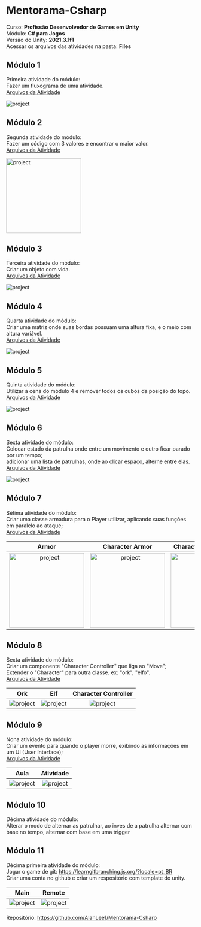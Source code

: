 # Mentorama-Csharp

Curso: **Profissão Desenvolvedor de Games em Unity**<br/>
Módulo: **C# para Jogos**<br/>
Versão do Unity: **2021.3.1f1**<br/>
Acessar os arquivos das atividades na pasta: **Files**

## Módulo 1

Primeira atividade do módulo:<br/>
Fazer um fluxograma de uma atividade.<br/>
[Arquivos da Atividade](https://github.com/AlanLee1/Mentorama-Csharp/tree/main/Files/Module1)

<img src="/Files/Module1/Atividade.PNG" alt="project"/>

## Módulo 2

Segunda atividade do módulo:<br/>
Fazer um código com 3 valores e encontrar o maior valor.<br/>
[Arquivos da Atividade](https://github.com/AlanLee1/Mentorama-Csharp/tree/main/Files/Module2)

<img src="/Files/Module2/Code.png" width="200" height="200" alt="project"/>

## Módulo 3

Terceira atividade do módulo:<br/>
Criar um objeto com vida.<br/>
[Arquivos da Atividade](https://github.com/AlanLee1/Mentorama-Csharp/tree/main/Files/Module3)

<img src="/Files/Module3/Game.gif" alt="project"/>

## Módulo 4

Quarta atividade do módulo:<br/>
Criar uma matriz onde suas bordas possuam uma altura fixa, e o meio com altura variável.<br/>
[Arquivos da Atividade](https://github.com/AlanLee1/Mentorama-Csharp/tree/main/Files/Module4)

<img src="/Files/Module4/Game.gif" alt="project"/>

## Módulo 5

Quinta atividade do módulo:<br/>
Utilizar a cena do módulo 4 e remover todos os cubos da posição do topo.<br/>
[Arquivos da Atividade](https://github.com/AlanLee1/Mentorama-Csharp/tree/main/Files/Module5)

<img src="/Files/Module5/Game.gif" alt="project"/>

## Módulo 6

Sexta atividade do módulo:<br/>
Colocar estado da patrulha onde entre um movimento e outro ficar parado por um tempo;<br/> 
adicionar uma lista de patrulhas, onde ao clicar espaço, alterne entre elas.<br/>
[Arquivos da Atividade](https://github.com/AlanLee1/Mentorama-Csharp/tree/main/Files/Module6)

<img src="/Files/Module6/Game.gif" alt="project"/>

## Módulo 7

Sétima atividade do módulo:<br/>
Criar uma classe armadura para o Player utilizar, aplicando suas funções em paralelo ao ataque;<br/>
[Arquivos da Atividade](https://github.com/AlanLee1/Mentorama-Csharp/tree/main/Files/Module7)

| Armor | Character Armor | Character Deal Damage |
| :----: | :----: | :----: |
| <img src="/Files/Module7/Code_Armor.png" width="200" height="200" alt="project"/> | <img src="/Files/Module7/Code_Character_Armor.png" width="200" height="200" alt="project"/> | <img src="/Files/Module7/Code_Character_DealDamage.png" width="200" height="200" alt="project"/> |

## Módulo 8

Sexta atividade do módulo:<br/>
Criar um componente "Character Controller" que liga ao "Move";<br/>
Extender o "Character" para outra classe. ex: "ork", "elfo".<br/>
[Arquivos da Atividade](https://github.com/AlanLee1/Mentorama-Csharp/tree/main/Files/Module8)

| Ork | Elf | Character Controller |
| :----: | :----: | :----: |
| <img src="/Files/Module8/Ork.png" alt="project"/> | <img src="/Files/Module8/Elf.png" alt="project"/> | <img src="/Files/Module8/Character.png" alt="project"/> |

## Módulo 9

Nona atividade do módulo:<br/>
Criar um evento para quando o player morre, exibindo as informações em um UI (User Interface);<br/>
[Arquivos da Atividade](https://github.com/AlanLee1/Mentorama-Csharp/tree/main/Files/Module9)

| Aula | Atividade |
| :----: | :----: |
| <img src="/Files/Module9/Aula/Game.gif" alt="project"/> | <img src="/Files/Module9/Atividade/Game.gif" alt="project"/> |

## Módulo 10

Décima atividade do módulo:<br/>
Alterar o modo de alternar as patrulhar, ao inves de a patrulha alternar com base no tempo, alternar com base em uma trigger

## Módulo 11

Décima primeira atividade do módulo:<br/>
Jogar o game de git: https://learngitbranching.js.org/?locale=pt_BR<br/>
Criar uma conta no github e criar um respositório com template do unity.

| Main | Remote |
| :----: | :----: |
| <img src="/Files/Module11/Main.PNG" alt="project"/> | <img src="/Files/Module11/Remote.PNG" alt="project"/> |

Repositório: https://github.com/AlanLee1/Mentorama-Csharp

